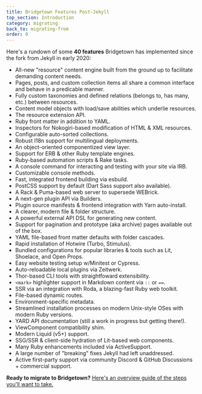 ```yaml
---
title: Bridgetown Features Post-Jekyll
top_section: Introduction
category: migrating
back_to: migrating-from
order: 0
---
```


Here's a rundown of some **40 features** Bridgetown has implemented since the fork from Jekyll in early 2020:

* All-new "resource" content engine built from the ground up to facilitate demanding content needs.
* Pages, posts, and custom collection items all share a common interface and behave in a predicable manner.
* Fully custom taxonomies and defined relations (belongs to, has many, etc.) between resources.
* Content model objects with load/save abilities which underlie resources.
* The resource extension API.
* Ruby front matter in addition to YAML.
* Inspectors for Nokogiri-based modification of HTML & XML resources.
* Configurable auto-sorted collections.
* Robust I18n support for multilingual deployments.
* An object-oriented componentized view layer.
* Support for ERB & other Ruby template engines.
* Ruby-based automation scripts & Rake tasks.
* A console command for interacting and testing with your site via IRB.
* Customizable console methods.
* Fast, integrated frontend building via esbuild.
* PostCSS support by default (Dart Sass support also available).
* A Rack & Puma-based web server to supersede WEBrick.
* A next-gen plugin API via Builders.
* Plugin source manifests & frontend integration with Yarn auto-install.
* A clearer, modern  file & folder structure.
* A powerful external API DSL for generating new content.
* Support for pagination and prototype (aka archive) pages available out of the box.
* YAML file-based front matter defaults with folder cascades.
* Rapid installation of Hotwire (Turbo, Stimulus).
* Bundled configurations for popular libraries & tools such as Lit, Shoelace, and Open Props.
* Easy website testing setup w/Minitest or Cypress.
* Auto-reloadable local plugins via Zeitwerk.
* Thor-based CLI tools with straightfoward extensibility.
* `<mark>` highlighter support in Markdown content via `::` or `==`.
* SSR via an integration with Roda, a blazing-fast Ruby web toolkit.
* File-based dynamic routes.
* Environment-specific metadata.
* Streamlined installation processes on modern Unix-style OSes with modern Ruby versions.
* YARD API documentation (still a work in progress but getting there!).
* ViewComponent compatibility shim.
* Modern Liquid (v5+) support.
* SSG/SSR & client-side hydration of Lit-based web components.
* Many Ruby enhancements included via ActiveSupport.
* A large number of "breaking" fixes Jekyll had left unaddressed.
* Active first-party support via community Discord & GitHub Discussions + commercial support.

**Ready to migrate to Bridgetown?** [Here's an overview guide of the steps you'll want to take.](/docs/migrating/jekyll)